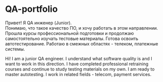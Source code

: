 # QA-portfolio
Привет! 
Я QA инженер (Junior).      
Понимаю, что такое качество ПО, и хочу работать в этом направлении.
Прошла курсы профессиональной подготовки и продолжаю самостоятельно изучать тестовые материалы.
Готова освоить автотестирование. 
Работаю в смежных областях - телеком, платежные системы.

Hi! I am a junior QA engineer. 
I understand what software quality is and I want to work in this direction. 
I have completed professional retraining courses and continue to study testing materials on my own. 
I am ready to master autotesting. 
I work in related fields - telecom, payment services.
